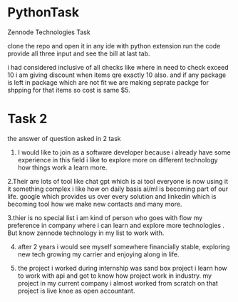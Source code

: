 # PythonTask
Zennode Technologies Task

clone the repo and open it in any ide with python extension run the code provide all three input and see the bill at last tab.

i had considered inclusive of all checks like where in need to check exceed 10 i am giving discount when items qre exactly 10 also.
and if any package is left in package which are not fit we are making seprate packge for shpping for that items so cost is same $5.


# Task 2
 the answer of question asked in 2 task
1. I would like to join as a software developer because i already have some experience in this field i like to explore more on different technology how things work a learn more.

2.Their are lots of tool like chat gpt which is ai tool everyone is now using it it something complex i like how on daily basis ai/ml is becoming part of our life. google which provides us over every solution and linkedin which is becoming tool how we make new contacts and many more.

3.thier is no special list i am kind of person who goes with flow my preference in company where i can learn and explore more technologies . But know zennode technology in my list to work with.

4. after 2 years i would see myself somewhere financially stable, exploring new tech growing my  carrier and enjoying along in life.
   
5. the project i worked during internship was sand box project i learn how to work with api and got to know how project work in industry. my project in my current company i almost worked from scratch on that project is live knoe as open accountant.

